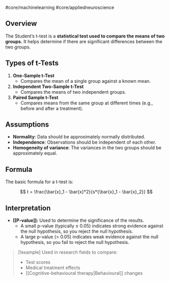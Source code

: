 #core/machinelearning #core/appliedneuroscience

## Overview

The Student’s t-test is a **statistical test used to compare the means of two groups.** It helps determine if there are significant differences between the two groups.

## Types of t-Tests

1. **One-Sample t-Test**
   - Compares the mean of a single group against a known mean.
2. **Independent Two-Sample t-Test**
   - Compares the means of two independent groups.
3. **Paired Sample t-Test**
   - Compares means from the same group at different times (e.g., before and after a treatment).

## Assumptions

- **Normality**: Data should be approximately normally distributed.
- **Independence**: Observations should be independent of each other.
- **Homogeneity of variance**: The variances in the two groups should be approximately equal.

## Formula

The basic formula for a t-test is:

$$
 t = \frac{\bar{x}_1 - \bar{x}*2}{s*{\bar{x}_1 - \bar{x}_2}}
$$

## Interpretation

- **[[P-value]]:** Used to determine the significance of the results.
  - A small p-value (typically ≤ 0.05) indicates strong evidence against the null hypothesis, so you reject the null hypothesis.
  - A large p-value (> 0.05) indicates weak evidence against the null hypothesis, so you fail to reject the null hypothesis.

> [!example]
> Used in research fields to compare:
> - Test scores
> - Medical treatment effects
> - [[Cognitive-behavioural therapy|Behavioural]] changes

